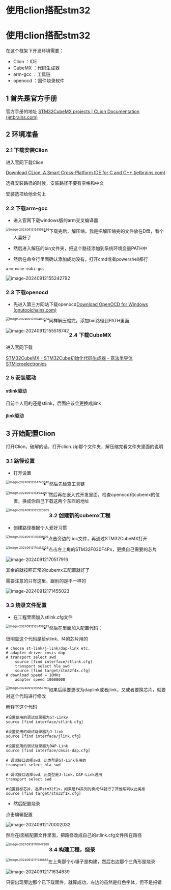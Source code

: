 # 使用clion搭配stm32

# 使用clion搭配stm32

在这个框架下开发环境需要：

* Clion ：IDE
* CubeMX ：代码生成器
* arm-gcc ：工具链
* openocd ：固件烧录软件

## 1 首先是官方手册

官方手册的地址 [STM32CubeMX projects | CLion Documentation (jetbrains.com)](https://www.jetbrains.com/help/clion/embedded-development.html)

## 2 环境准备

### 2.1 下载安装Clion

进入官网下载Clion

[Download CLion: A Smart Cross-Platform IDE for C and C++ (jetbrains.com)](https://www.jetbrains.com/clion/download/#section=windows)

选择安装路径的时候，安装路径不要有空格和中文

安装选项给他全勾上

### 2.2 下载arm-gcc

* 进入官网下载windows版的arm交叉编译器

<img src="assets/image-20240912154558436.png" alt="image-20240912154558436" style="zoom:67%;float:left" />

* 下载完后，解压缩，我是把解压缩完的文件放在D盘，看个人喜好了

* 然后进入解压的bin文件夹，把这个路径添加到系统环境变量PATH中

* 然后在命令行里面确认添加成功没有，打开cmd或者powershell都行

```
arm-none-eabi-gcc
```

![image-20240912155242792](assets/image-20240912155242792.png)

### 2.3 下载openocd

* 先进入第三方网站下载openocd[Download OpenOCD for Windows (gnutoolchains.com)](https://gnutoolchains.com/arm-eabi/openocd/)

<img src="assets/image-20240912155403874.png" alt="image-20240912155403874" style="zoom:67%;float:left" />

* 同样解压缩完，添加bin路径到PATH里面

<img src="assets/image-20240912155518742.png" alt="image-20240912155518742" style="zoom:100%;float:left" />

### 2.4 下载CubeMX

进入官网下载

[STM32CubeMX - STM32Cube初始化代码生成器 - 意法半导体STMicroelectronics](https://www.st.com.cn/zh/development-tools/stm32cubemx.html)

### 2.5 安装驱动

#### stlink驱动

目前个人用的还是stlink，后面应该会更换成jlink

#### jlink驱动

## 3 开始配置Clion

打开Clion，破解的话，打开clion.zip那个文件夹，解压缩完看文件夹里面的说明

### 3.1 路径设置

* 打开设置

<img src="assets/image-20240912164740340.png" alt="image-20240912164740340" style="zoom:67%;float:left" />

* 然后先检查工具链

<img src="assets/image-20240912164944971.png" alt="image-20240912164944971" style="zoom:67%;float:left" />

* 然后再在嵌入式开发里面，检查openocd和cubemx的位置，换成你自己下载这两个东西的地址

<img src="assets/image-20240912165220805.png" alt="image-20240912165220805" style="zoom:67%;float:left" />

### 3.2 创建新的cubemx工程

* 创建路径根据个人爱好习惯

<img src="assets/image-20240912170301879.png" alt="image-20240912170301879" style="zoom:67%;float:left" />

* 点击旁边的.ioc文件，再通过STM32CubeMX打开

<img src="assets/image-20240912170414326.png" alt="image-20240912170414326" style="zoom:67%;float:left" />

* 点击左上角的STM32F030F4Px，更换自己需要的芯片

![image-20240912170517916](assets/image-20240912170517916.png)

其余的就按照正常的cubemx去配置就好了

需要注意的只有这里，跟别的是不一样的

![image-20240912171455023](assets/image-20240912171455023.png)

### 3.3 烧录文件配置

* 在工程里面加入stlink.cfg文件

<img src="assets/image-20240912165438625.png" alt="image-20240912165438625" style="zoom:67%;float:left" />

* 然后在里面加入配置代码：

很明显这个代码是给stlink、f4的芯片用的

```
# choose st-link/j-link/dap-link etc.
# adapter driver cmsis-dap
# transport select swd
    source [find interface/stlink.cfg]
    transport select hla_swd
    source [find target/stm32f4x.cfg]
# download speed = 10MHz
    adapter speed 10000000
```

<img src="assets/image-20240912165557703.png" alt="image-20240912165557703" style="zoom:67%;float:left" />

如果后续要更改为daplink或者jlink，又或者要换芯片，就要对这个代码进行修改

解释下这个代码

```
#设置使用的调试烧录器为ST-Linkv
source [find interface/stlink.cfg]

#设置使用的调试烧录器为J-link
source [find interface/jlink.cfg]

#设置使用的调试烧录器为DAP-Link
source [find interface/cmsis-dap.cfg]

# 调试接口选择swd，此类型是ST-Link专用的
transport select hla_swd

# 调试接口选择swd，此类型是J-link，DAP-Link通用
transport select swd

#设置目标芯片，选择stm32f1x，如果是f4系列的换成f4就行了其他系列以此类推
source [find target/stm32f1x.cfg]
```

* 然后配置烧录

点击编辑配置

![image-20240912170002032](assets/image-20240912170002032.png)

然后在i面板配置文件里面，把路径改成自己的stlink.cfg文件所在路径

<img src="assets/image-20240912170047500.png" alt="image-20240912170047500" style="zoom:67%;float:left" />

### 3.4 构建工程，烧录

<img src="assets/image-20240912171530685.png" alt="image-20240912171530685" style="zoom:67%;float:left" />

左上角那个小锤子是构建，然后右边那个三角形是烧录

![image-20240912171634839](assets/image-20240912171634839.png)

只要出现旁边那个已下载固件，就算成功，左边的虽然是红色字体，但不是报错
